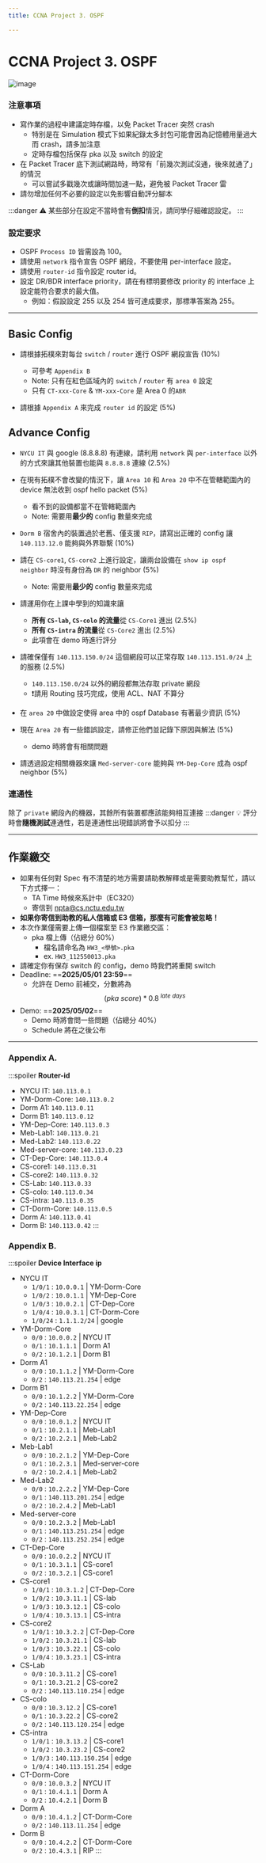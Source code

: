 ```yaml
---
title: CCNA Project 3. OSPF

---
```


# CCNA Project 3. OSPF

![image](https://hackmd.io/_uploads/r1-mnf7aJe.png)

### 注意事項

- 寫作業的過程中建議定時存檔，以免 Packet Tracer 突然 crash
    - 特別是在 Simulation 模式下如果紀錄太多封包可能會因為記憶體用量過大而 crash，請多加注意
    - 定時存檔包括保存 pka 以及 switch 的設定
- 在 Packet Tracer 底下測試網路時，時常有「前幾次測試沒通，後來就通了」的情況
    - 可以嘗試多戳幾次或讓時間加速一點，避免被 Packet Tracer 雷
- 請勿增加任何不必要的設定以免影響自動評分腳本

:::danger
:warning: 某些部分在設定不當時會有**倒扣**情況，請同學仔細確認設定。
:::

### 設定要求
- OSPF `Process ID` 皆需設為 100。
- 請使用 `network` 指令宣告 OSPF 網段，不要使用 per-interface 設定。
- 請使用 `router-id` 指令設定 router id。
- 設定 DR/BDR interface priority，請在有標明要修改 priority 的 interface 上設定能符合要求的最大值。
    - 例如：假設設定 255 以及 254 皆可達成要求，那標準答案為 255。

----

## Basic Config

- 請根據拓樸來對每台 `switch` / `router` 進行 OSPF 網段宣告 (10%)
    - 可參考 `Appendix B`
    - Note: 只有在紅色區域內的 `switch` / `router` 有 `area 0` 設定
    - 只有 `CT-xxx-Core` & `YM-xxx-Core` 是 Area 0 的`ABR`

- 請根據 `Appendix A` 來完成 `router id` 的設定 (5%)

## Advance Config

- `NYCU IT` 與 google (8.8.8.8) 有連線，請利用 `network` 與 `per-interface` 以外的方式來讓其他裝置也能與 `8.8.8.8` 連線 (2.5%)

- 在現有拓樸不會改變的情況下，讓 `Area 10` 和 `Area 20` 中不在管轄範圍內的 device 無法收到 ospf hello packet (5%)
    - 看不到的設備都當不在管轄範圍內
    - Note: 需要用**最少的** config 數量來完成

- `Dorm B` 宿舍內的裝置過於老舊、僅支援 `RIP`，請寫出正確的 config 讓 `140.113.12.0` 能夠與外界聯繫 (10%)

- 請在 `CS-core1`, `CS-core2` 上進行設定，讓兩台設備在 `show ip ospf neighbor` 時沒有身份為 `DR` 的 neighbor (5%)
    - Note: 需要用**最少的** config 數量來完成

- 請運用你在上課中學到的知識來讓 
    - **所有 `CS-lab`, `CS-colo` 的流量**從 `CS-Core1` 進出 (2.5%)
    - **所有 `CS-intra` 的流量**從 `CS-Core2` 進出 (2.5%)
    - 此項會在 demo 時進行評分

- 請確保僅有 `140.113.150.0/24` 這個網段可以正常存取 `140.113.151.0/24` 上的服務 (2.5%)
    - `140.113.150.0/24` 以外的網段都無法存取 private 網段
    - ❗️請用 Routing 技巧完成，使用 ACL、NAT 不算分

- 在 `area 20` 中做設定使得 area 中的 ospf Database 有著最少資訊 (5%)

- 現在 `Area 20` 有一些錯誤設定，請修正他們並記錄下原因與解法 (5%)
    - demo 時將會有相關問題

- 請透過設定相關機器來讓 `Med-server-core` 能夠與 `YM-Dep-Core` 成為 ospf neighbor (5%)

### 連通性

除了 `private` 網段內的機器，其餘所有裝置都應該能夠相互連接
:::danger
:bulb: 評分時會**隨機測試**連通性，若是連通性出現錯誤將會予以扣分
:::

----

## 作業繳交
- 如果有任何對 Spec 有不清楚的地方需要請助教解釋或是需要助教幫忙，請以下方式擇一：
    - TA Time 時候來系計中（EC320）
    - 寄信到 npta@cs.nctu.edu.tw
- **如果你寄信到助教的私人信箱或 E3 信箱，那麼有可能會被忽略！**
- 本次作業僅需要上傳一個檔案至 E3 作業繳交區：
    -  pka 檔上傳（佔總分 60%）
        - 檔名請命名為 `HW3_<學號>.pka`
        - ex. `HW3_112550013.pka`
- 請確定你有保存 switch 的 config，demo 時我們將重開 switch
- Deadline: ==**2025/05/01 23:59**==
    - 允許在 Demo 前補交，分數將為 $$ (pka\ score) * 0.8^{\ late\ days}$$
- Demo: ==**2025/05/02**==
    - Demo 時將會問一些問題（佔總分 40%）
    - Schedule 將在之後公布

-----
### Appendix A.

:::spoiler **Router-id**
- NYCU IT: `140.113.0.1`
- YM-Dorm-Core: `140.113.0.2`
- Dorm A1: `140.113.0.11`
- Dorm B1: `140.113.0.12`
- YM-Dep-Core: `140.113.0.3`
- Meb-Lab1: `140.113.0.21`
- Med-Lab2: `140.113.0.22`
- Med-server-core: `140.113.0.23`
- CT-Dep-Core: `140.113.0.4`
- CS-core1: `140.113.0.31`
- CS-core2: `140.113.0.32`
- CS-Lab: `140.113.0.33`
- CS-colo: `140.113.0.34`
- CS-intra: `140.113.0.35`
- CT-Dorm-Core: `140.113.0.5`
- Dorm A: `140.113.0.41`
- Dorm B: `140.113.0.42`
:::

### Appendix B.

:::spoiler **Device Interface ip**
- NYCU IT
    - `1/0/1` : `10.0.0.1` | YM-Dorm-Core 
    - `1/0/2` : `10.0.1.1` | YM-Dep-Core
    - `1/0/3` : `10.0.2.1` | CT-Dep-Core
    - `1/0/4` : `10.0.3.1` | CT-Dorm-Core
    - `1/0/24` : `1.1.1.2/24` | google
- YM-Dorm-Core
    - `0/0` : `10.0.0.2` | NYCU IT
    - `0/1` : `10.1.1.1` | Dorm A1
    - `0/2` : `10.1.2.1` | Dorm B1
- Dorm A1
    - `0/0` : `10.1.1.2` | YM-Dorm-Core
    - `0/2` : `140.113.21.254` | edge
- Dorm B1
    - `0/0` : `10.1.2.2` | YM-Dorm-Core
    - `0/2` : `140.113.22.254` | edge
- YM-Dep-Core
    - `0/0` : `10.0.1.2` | NYCU IT
    - `0/1` : `10.2.1.1` | Meb-Lab1
    - `0/2` : `10.2.2.1` | Meb-Lab2
- Meb-Lab1
    - `0/0` : `10.2.1.2` | YM-Dep-Core
    - `0/1` : `10.2.3.1` | Med-server-core
    - `0/2` : `10.2.4.1` | Meb-Lab2
- Med-Lab2
    - `0/0` : `10.2.2.2` | YM-Dep-Core
    - `0/1` : `140.113.201.254` | edge
    - `0/2` : `10.2.4.2` | Meb-Lab1
- Med-server-core
    - `0/0` : `10.2.3.2` | Meb-Lab1
    - `0/1` : `140.113.251.254` | edge
    - `0/2` : `140.113.252.254` | edge
- CT-Dep-Core
    - `0/0` : `10.0.2.2` | NYCU IT
    - `0/1` : `10.3.1.1` | CS-core1
    - `0/2` : `10.3.2.1` | CS-core1
- CS-core1
    - `1/0/1` : `10.3.1.2` | CT-Dep-Core
    - `1/0/2` : `10.3.11.1` | CS-lab
    - `1/0/3` : `10.3.12.1` | CS-colo
    - `1/0/4` : `10.3.13.1` | CS-intra
- CS-core2
    - `1/0/1` : `10.3.2.2` | CT-Dep-Core
    - `1/0/2` : `10.3.21.1` | CS-lab
    - `1/0/3` : `10.3.22.1` | CS-colo
    - `1/0/4` : `10.3.23.1` | CS-intra
- CS-Lab
    - `0/0` : `10.3.11.2` | CS-core1
    - `0/1` : `10.3.21.2` | CS-core2
    - `0/2` : `140.113.110.254` | edge
- CS-colo
    - `0/0` : `10.3.12.2` | CS-core1
    - `0/1` : `10.3.22.2` | CS-core2
    - `0/2` : `140.113.120.254` | edge
- CS-intra
    - `1/0/1` : `10.3.13.2` | CS-core1
    - `1/0/2` : `10.3.23.2` | CS-core2
    - `1/0/3` : `140.113.150.254` | edge
    - `1/0/4` : `140.113.151.254` | edge
- CT-Dorm-Core
    - `0/0` : `10.0.3.2` | NYCU IT
    - `0/1` : `10.4.1.1` | Dorm A
    - `0/2` : `10.4.2.1` | Dorm B
- Dorm A
    - `0/0` : `10.4.1.2` | CT-Dorm-Core
    - `0/2` : `140.113.11.254` | edge
- Dorm B
    - `0/0` : `10.4.2.2` | CT-Dorm-Core
    - `0/2` : `10.4.3.1` | RIP
:::
